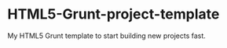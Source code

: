 HTML5-Grunt-project-template
============================

My HTML5 Grunt template to start building new projects fast.
